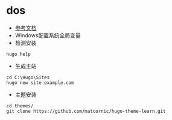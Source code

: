# dos

- [参考文档](https://gohugo.io/getting-started/installing/)
- Windows配置系统全局变量
- 检测安装
```
hugo help
```

- 生成主站
```
cd C:\Hugo\Sites
hugo new site example.com
```

- 主题安装
```
cd themes/
git clone https://github.com/matcornic/hugo-theme-learn.git
```

